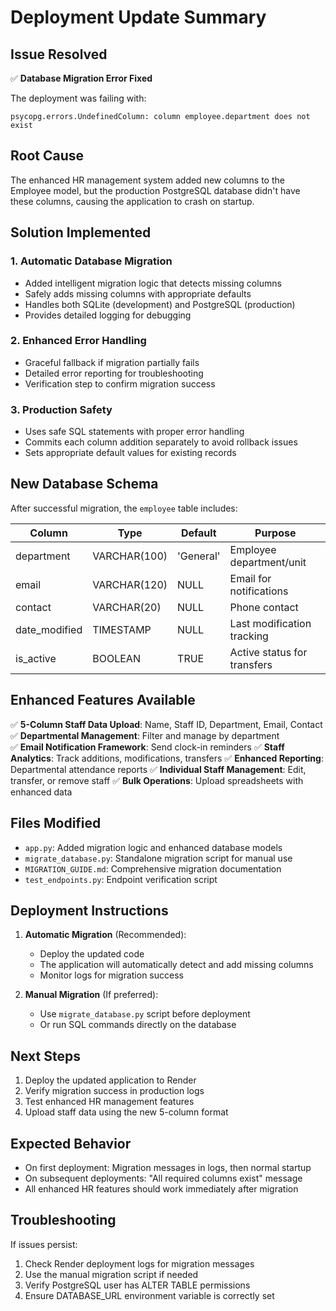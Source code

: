 # Deployment Update Summary

## Issue Resolved
✅ **Database Migration Error Fixed**

The deployment was failing with:
```
psycopg.errors.UndefinedColumn: column employee.department does not exist
```

## Root Cause
The enhanced HR management system added new columns to the Employee model, but the production PostgreSQL database didn't have these columns, causing the application to crash on startup.

## Solution Implemented

### 1. Automatic Database Migration
- Added intelligent migration logic that detects missing columns
- Safely adds missing columns with appropriate defaults
- Handles both SQLite (development) and PostgreSQL (production)
- Provides detailed logging for debugging

### 2. Enhanced Error Handling
- Graceful fallback if migration partially fails
- Detailed error reporting for troubleshooting
- Verification step to confirm migration success

### 3. Production Safety
- Uses safe SQL statements with proper error handling
- Commits each column addition separately to avoid rollback issues
- Sets appropriate default values for existing records

## New Database Schema
After successful migration, the `employee` table includes:

| Column | Type | Default | Purpose |
|--------|------|---------|---------|
| department | VARCHAR(100) | 'General' | Employee department/unit |
| email | VARCHAR(120) | NULL | Email for notifications |
| contact | VARCHAR(20) | NULL | Phone contact |
| date_modified | TIMESTAMP | NULL | Last modification tracking |
| is_active | BOOLEAN | TRUE | Active status for transfers |

## Enhanced Features Available
✅ **5-Column Staff Data Upload**: Name, Staff ID, Department, Email, Contact
✅ **Departmental Management**: Filter and manage by department  
✅ **Email Notification Framework**: Send clock-in reminders
✅ **Staff Analytics**: Track additions, modifications, transfers
✅ **Enhanced Reporting**: Departmental attendance reports
✅ **Individual Staff Management**: Edit, transfer, or remove staff
✅ **Bulk Operations**: Upload spreadsheets with enhanced data

## Files Modified
- `app.py`: Added migration logic and enhanced database models
- `migrate_database.py`: Standalone migration script for manual use
- `MIGRATION_GUIDE.md`: Comprehensive migration documentation
- `test_endpoints.py`: Endpoint verification script

## Deployment Instructions
1. **Automatic Migration** (Recommended):
   - Deploy the updated code
   - The application will automatically detect and add missing columns
   - Monitor logs for migration success

2. **Manual Migration** (If preferred):
   - Use `migrate_database.py` script before deployment
   - Or run SQL commands directly on the database

## Next Steps
1. Deploy the updated application to Render
2. Verify migration success in production logs
3. Test enhanced HR management features
4. Upload staff data using the new 5-column format

## Expected Behavior
- On first deployment: Migration messages in logs, then normal startup
- On subsequent deployments: "All required columns exist" message
- All enhanced HR features should work immediately after migration

## Troubleshooting
If issues persist:
1. Check Render deployment logs for migration messages
2. Use the manual migration script if needed
3. Verify PostgreSQL user has ALTER TABLE permissions
4. Ensure DATABASE_URL environment variable is correctly set